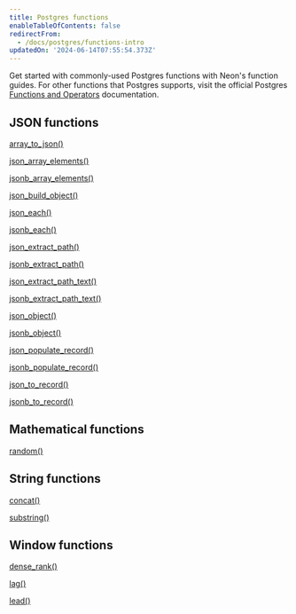 ```yaml
---
title: Postgres functions
enableTableOfContents: false
redirectFrom:
  - /docs/postgres/functions-intro
updatedOn: '2024-06-14T07:55:54.373Z'
---
```


Get started with commonly-used Postgres functions with Neon's function guides. For other functions that Postgres supports, visit the official Postgres [Functions and Operators](https://www.postgresql.org/docs/current/functions.html) documentation.

## JSON functions

<DetailIconCards>

<a href="/docs/functions/array_to_json" description="Convert an SQL array to a JSON array" icon="app-store">array_to_json()</a>

<a href="/docs/functions/json_array_elements" description="Expand a JSON array into a set of rows" icon="app-store">json_array_elements()</a>

<a href="/docs/functions/jsonb_array_elements" description="Expand a JSONB array into a set of rows" icon="app-store">jsonb_array_elements()</a>

<a href="/docs/functions/json_build_object" description="Build a JSON object out of a variadic argument list" icon="app-store">json_build_object()</a>

<a href="/docs/functions/json_each" description="Expand JSON into a record per key-value pair" icon="app-store">json_each()</a>

<a href="/docs/functions/jsonb_each" description="Expand JSONB into a record per key-value pair" icon="app-store">jsonb_each()</a>

<a href="/docs/functions/json_extract_path" description="Extract a JSON sub-object at the specified path" icon="app-store">json_extract_path()</a>

<a href="/docs/functions/jsonb_extract_path" description="Extract a JSONB sub-object at the specified path" icon="app-store">jsonb_extract_path()</a>

<a href="/docs/functions/json_extract_path_text" description="Extract a JSON sub-object at the specified path as text" icon="app-store">json_extract_path_text()</a>

<a href="/docs/functions/jsonb_extract_path_text" description="Extract a JSONB sub-object at the specified path as text" icon="app-store">jsonb_extract_path_text()</a>

<a href="/docs/functions/json_object" description="Create a JSON object from key-value pairs" icon="app-store">json_object()</a>

<a href="/docs/functions/jsonb_object" description="Create a JSONB object from key-value pairs" icon="app-store">jsonb_object()</a>

<a href="/docs/functions/json_populate_record" description="Cast a JSON object to a record" icon="app-store">json_populate_record()</a>

<a href="/docs/functions/jsonb_populate_record" description="Cast a JSONB object to a record" icon="app-store">jsonb_populate_record()</a>

<a href="/docs/functions/json_to_record" description="Convert a JSON object to a record" icon="app-store">json_to_record()</a>

<a href="/docs/functions/jsonb_to_record" description="Convert a JSONB object to a record" icon="app-store">jsonb_to_record()</a>

</DetailIconCards>

## Mathematical functions

<DetailIconCards>

<a href="/docs/functions/math-random" description="Generate a random number between 0 and 1" icon="app-store">random()</a>

</DetailIconCards>

## String functions

<DetailIconCards>

<a href="/docs/functions/concat" description="Concatenate strings" icon="app-store">concat()</a>

<a href="/docs/functions/substring" description="Extract a substring from a string" icon="app-store">substring()</a>

</DetailIconCards>

## Window functions

<DetailIconCards>

<a href="/docs/functions/dense_rank" description="Return the rank of the current row without gaps" icon="app-store">dense_rank()</a>

<a href="/docs/functions/window-lag" description="Access values from previous rows in a result set" icon="app-store">lag()</a>

<a href="/docs/functions/window-lead" description="Access values from subsequent rows in a result set" icon="app-store">lead()</a>

</DetailIconCards>
